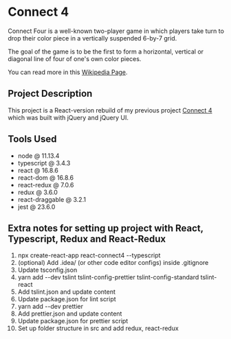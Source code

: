 # Connect 4
Connect Four is a well-known two-player game in which players take turn to drop their color piece in a vertically suspended 6-by-7 grid.

The goal of the game is to be the first to form a horizontal, vertical or diagonal line of four of one's own color pieces.

You can read more in this [Wikipedia Page](https://en.wikipedia.org/wiki/Connect_Four).

## Project Description
This project is a React-version rebuild of my previous project [Connect 4](https://github.com/RageBill/connect4) which was built with jQuery and jQuery UI.

## Tools Used

* node @ 11.13.4
* typescript @ 3.4.3
* react @ 16.8.6
* react-dom @ 16.8.6
* react-redux @ 7.0.6
* redux @ 3.6.0
* react-draggable @ 3.2.1
* jest @ 23.6.0

## Extra notes for setting up project with React, Typescript, Redux and React-Redux
1. npx create-react-app react-connect4 --typescript
2. (optional) Add .idea/ (or other code editor configs) inside .gitignore
3. Update tsconfig.json
4. yarn add --dev tslint tslint-config-prettier tslint-config-standard tslint-react
5. Add tslint.json and update content
6. Update package.json for lint script
7. yarn add --dev prettier
8. Add prettier.json and update content
9. Update package.json for prettier script
10. Set up folder structure in src and add redux, react-redux